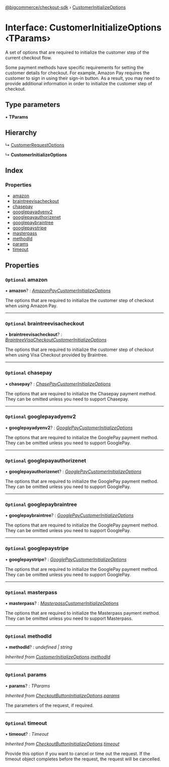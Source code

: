[@bigcommerce/checkout-sdk](../README.md) › [CustomerInitializeOptions](customerinitializeoptions.md)

# Interface: CustomerInitializeOptions ‹**TParams**›

A set of options that are required to initialize the customer step of the
current checkout flow.

Some payment methods have specific requirements for setting the customer
details for checkout. For example, Amazon Pay requires the customer to sign in
using their sign-in button. As a result, you may need to provide additional
information in order to initialize the customer step of checkout.

## Type parameters

▪ **TParams**

## Hierarchy

  ↳ [CustomerRequestOptions](customerrequestoptions.md)

  ↳ **CustomerInitializeOptions**

## Index

### Properties

* [amazon](customerinitializeoptions.md#optional-amazon)
* [braintreevisacheckout](customerinitializeoptions.md#optional-braintreevisacheckout)
* [chasepay](customerinitializeoptions.md#optional-chasepay)
* [googlepayadyenv2](customerinitializeoptions.md#optional-googlepayadyenv2)
* [googlepayauthorizenet](customerinitializeoptions.md#optional-googlepayauthorizenet)
* [googlepaybraintree](customerinitializeoptions.md#optional-googlepaybraintree)
* [googlepaystripe](customerinitializeoptions.md#optional-googlepaystripe)
* [masterpass](customerinitializeoptions.md#optional-masterpass)
* [methodId](customerinitializeoptions.md#optional-methodid)
* [params](customerinitializeoptions.md#optional-params)
* [timeout](customerinitializeoptions.md#optional-timeout)

## Properties

### `Optional` amazon

• **amazon**? : *[AmazonPayCustomerInitializeOptions](amazonpaycustomerinitializeoptions.md)*

The options that are required to initialize the customer step of checkout
when using Amazon Pay.

___

### `Optional` braintreevisacheckout

• **braintreevisacheckout**? : *[BraintreeVisaCheckoutCustomerInitializeOptions](braintreevisacheckoutcustomerinitializeoptions.md)*

The options that are required to initialize the customer step of checkout
when using Visa Checkout provided by Braintree.

___

### `Optional` chasepay

• **chasepay**? : *[ChasePayCustomerInitializeOptions](chasepaycustomerinitializeoptions.md)*

The options that are required to initialize the Chasepay payment method.
They can be omitted unless you need to support Chasepay.

___

### `Optional` googlepayadyenv2

• **googlepayadyenv2**? : *[GooglePayCustomerInitializeOptions](googlepaycustomerinitializeoptions.md)*

The options that are required to initialize the GooglePay payment method.
They can be omitted unless you need to support GooglePay.

___

### `Optional` googlepayauthorizenet

• **googlepayauthorizenet**? : *[GooglePayCustomerInitializeOptions](googlepaycustomerinitializeoptions.md)*

The options that are required to initialize the GooglePay payment method.
They can be omitted unless you need to support GooglePay.

___

### `Optional` googlepaybraintree

• **googlepaybraintree**? : *[GooglePayCustomerInitializeOptions](googlepaycustomerinitializeoptions.md)*

The options that are required to initialize the GooglePay payment method.
They can be omitted unless you need to support GooglePay.

___

### `Optional` googlepaystripe

• **googlepaystripe**? : *[GooglePayCustomerInitializeOptions](googlepaycustomerinitializeoptions.md)*

The options that are required to initialize the GooglePay payment method.
They can be omitted unless you need to support GooglePay.

___

### `Optional` masterpass

• **masterpass**? : *[MasterpassCustomerInitializeOptions](masterpasscustomerinitializeoptions.md)*

The options that are required to initialize the Masterpass payment method.
They can be omitted unless you need to support Masterpass.

___

### `Optional` methodId

• **methodId**? : *undefined | string*

*Inherited from [CustomerInitializeOptions](customerinitializeoptions.md).[methodId](customerinitializeoptions.md#optional-methodid)*

___

### `Optional` params

• **params**? : *TParams*

*Inherited from [CheckoutButtonInitializeOptions](checkoutbuttoninitializeoptions.md).[params](checkoutbuttoninitializeoptions.md#optional-params)*

The parameters of the request, if required.

___

### `Optional` timeout

• **timeout**? : *Timeout*

*Inherited from [CheckoutButtonInitializeOptions](checkoutbuttoninitializeoptions.md).[timeout](checkoutbuttoninitializeoptions.md#optional-timeout)*

Provide this option if you want to cancel or time out the request. If the
timeout object completes before the request, the request will be
cancelled.
